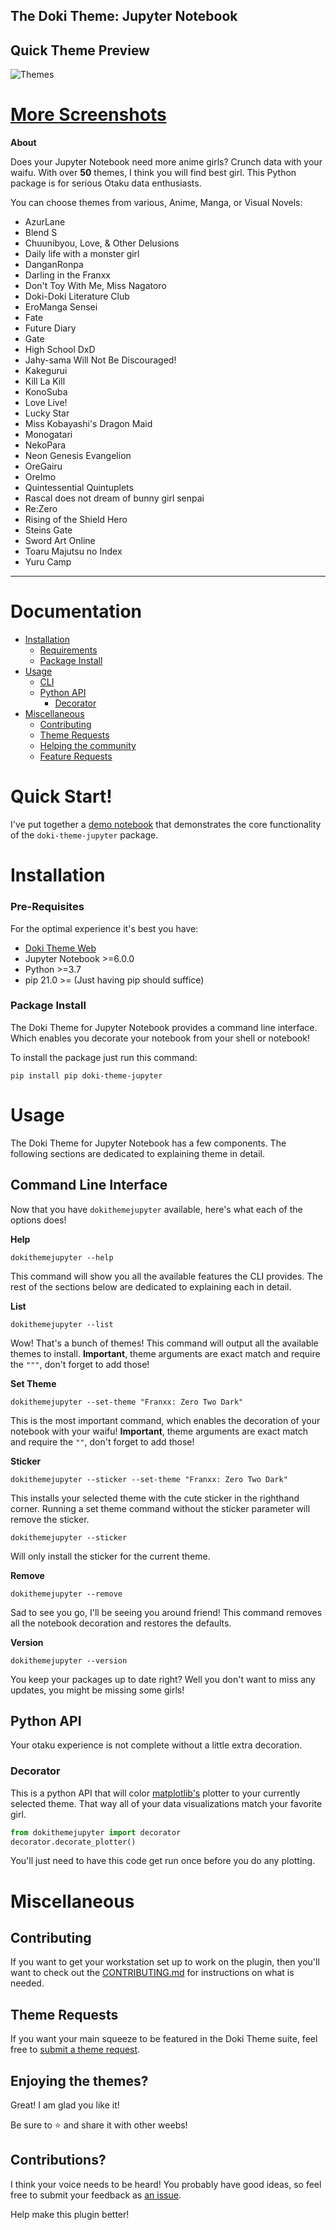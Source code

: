 The Doki Theme: Jupyter Notebook
---

## Quick Theme Preview

![Themes](https://raw.githubusercontent.com/doki-theme/doki-theme-jupyter/main/readmeAssets/quick_theme_preview.webp)


# [More Screenshots](https://github.com/doki-theme/doki-theme-jupyter/blob/main/albums/screenshot_album.md)

**About** 

Does your Jupyter Notebook need more anime girls?
Crunch data with your waifu. With over **50** themes,
I think you will find best girl.
This Python package is for serious Otaku data enthusiasts.

You can choose themes from various, Anime, Manga, or Visual Novels:

- AzurLane
- Blend S
- Chuunibyou, Love, & Other Delusions
- Daily life with a monster girl
- DanganRonpa
- Darling in the Franxx
- Don't Toy With Me, Miss Nagatoro
- Doki-Doki Literature Club
- EroManga Sensei
- Fate
- Future Diary
- Gate
- High School DxD
- Jahy-sama Will Not Be Discouraged!
- Kakegurui
- Kill La Kill
- KonoSuba
- Love Live!
- Lucky Star
- Miss Kobayashi's Dragon Maid
- Monogatari
- NekoPara
- Neon Genesis Evangelion
- OreGairu
- OreImo
- Quintessential Quintuplets
- Rascal does not dream of bunny girl senpai
- Re:Zero
- Rising of the Shield Hero
- Steins Gate
- Sword Art Online
- Toaru Majutsu no Index
- Yuru Camp

---

# Documentation

- [Installation](#installation)
    - [Requirements](#pre-requisites)  
    - [Package Install](#package-install)
- [Usage](#usage)
  - [CLI](#command-line-interface)
  - [Python API](#python-api)
    - [Decorator](#decorator)
- [Miscellaneous](#miscellaneous)
    - [Contributing](#contributing)  
    - [Theme Requests](#theme-requests)
    - [Helping the community](#enjoying-the-themes)
    - [Feature Requests](#contributions)

# Quick Start!

I've put together a [demo notebook](https://github.com/doki-theme/doki-theme-jupyter/blob/main/index.ipynb) that demonstrates the core functionality of the `doki-theme-jupyter` package.

# Installation 

### Pre-Requisites

For the optimal experience it's best you have:

- [Doki Theme Web](https://github.com/doki-theme/doki-theme-web)
- Jupyter Notebook >=6.0.0
- Python >=3.7
- pip 21.0 >= (Just having pip should suffice)

### Package Install

The Doki Theme for Jupyter Notebook provides a command line interface.
Which enables you decorate your notebook from your shell or notebook!

To install the package just run this command:

```shell
pip install pip doki-theme-jupyter
```

# Usage

The Doki Theme for Jupyter Notebook has a few components.
The following sections are dedicated to explaining theme in detail.

## Command Line Interface 

Now that you have `dokithemejupyter` available, here's what each of the options does!

**Help**

```shell
dokithemejupyter --help
```

This command will show you all the available features the CLI provides.
The rest of the sections below are dedicated to explaining each in detail.

**List**

```shell
dokithemejupyter --list
```

Wow! That's a bunch of themes! This command will output all the available themes to install.
**Important**, theme arguments are exact match and require the `"""`, don't forget to add those!


**Set Theme**

```shell
dokithemejupyter --set-theme "Franxx: Zero Two Dark"
```

This is the most important command, which enables the decoration of your notebook with your waifu!
**Important**, theme arguments are exact match and require the `""`, don't forget to add those!

**Sticker**

```shell
dokithemejupyter --sticker --set-theme "Franxx: Zero Two Dark"
```

This installs your selected theme with the cute sticker in the righthand corner.
Running a set theme command without the sticker parameter will remove the sticker.

```shell
dokithemejupyter --sticker
```

Will only install the sticker for the current theme.

**Remove**

```shell
dokithemejupyter --remove
```

Sad to see you go, I'll be seeing you around friend!
This command removes all the notebook decoration and restores the defaults.

**Version**

```shell
dokithemejupyter --version
```
You keep your packages up to date right?
Well you don't want to miss any updates, you might be missing some girls!

## Python API

Your otaku experience is not complete without a little extra decoration.

### Decorator

This is a python API that will color [matplotlib's](https://matplotlib.org/)
plotter to your currently selected theme. 
That way all of your data visualizations match your favorite girl.

```python
from dokithemejupyter import decorator
decorator.decorate_plotter()
```

You'll just need to have this code get run once before you do any plotting.

# Miscellaneous

## Contributing

If you want to get your workstation set up to work on the plugin,
then you'll want to check out the [CONTRIBUTING.md](./CONTRIBUTING.md) for instructions on what is needed.

## Theme Requests

If you want your main squeeze to be featured in the Doki Theme suite, feel free to [submit a theme request](https://github.com/doki-theme/doki-master-theme/issues).

## Enjoying the themes?

Great! I am glad you like it!

Be sure to ⭐ and share it with other weebs!

## Contributions?

I think your voice needs to be heard! You probably have good ideas, so feel free to submit your feedback as [an issue](https://github.com/doki-theme/doki-theme-jupyter/issues/new).

Help make this plugin better!

